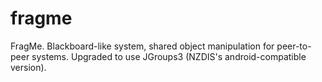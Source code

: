 fragme
======

FragMe. Blackboard-like system, shared object manipulation for peer-to-peer systems. Upgraded to use JGroups3 (NZDIS's android-compatible version).